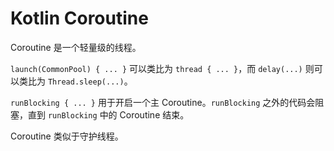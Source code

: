 # Kotlin Coroutine

Coroutine 是一个轻量级的线程。

`launch(CommonPool) { ... }` 可以类比为 `thread { ... }`，而 `delay(...)` 则可以类比为 `Thread.sleep(...)`。

`runBlocking { ... }` 用于开启一个主 Coroutine。`runBlocking` 之外的代码会阻塞，直到 `runBlocking` 中的 Coroutine 结束。

Coroutine 类似于守护线程。
